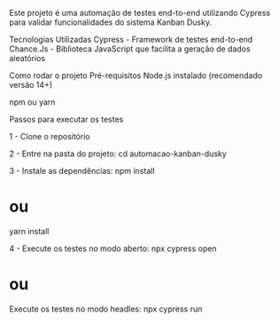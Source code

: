 Este projeto é uma automação de testes end-to-end utilizando Cypress para validar funcionalidades do sistema Kanban Dusky.

Tecnologias Utilizadas
Cypress - Framework de testes end-to-end
Chance.Js - Biblioteca JavaScript que facilita a geração de dados aleatórios

Como rodar o projeto
Pré-requisitos
Node.js instalado (recomendado versão 14+)

npm ou yarn

Passos para executar os testes

1 - Clone o repositório

2 - Entre na pasta do projeto: cd automacao-kanban-dusky

3 - Instale as dependências:
npm install

# ou

yarn install

4 - Execute os testes no modo aberto:
npx cypress open

# ou

Execute os testes no modo headles: npx cypress run
